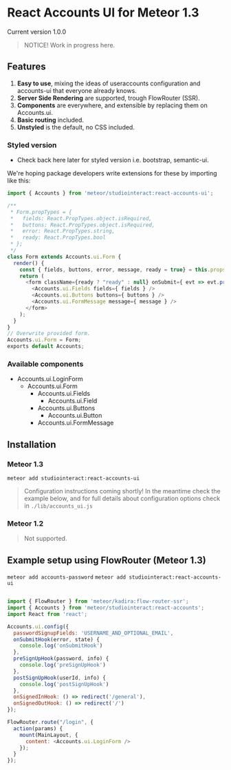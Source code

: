 # React Accounts UI for Meteor 1.3

Current version 1.0.0

> NOTICE! Work in progress here.

## Features

1. **Easy to use**, mixing the ideas of useraccounts configuration and accounts-ui that everyone already knows.
2. **Server Side Rendering** are supported, trough FlowRouter (SSR).
3. **Components** are everywhere, and extensible by replacing them on Accounts.ui.
4. **Basic routing** included.
5. **Unstyled** is the default, no CSS included.

### Styled version

* Check back here later for styled version i.e. bootstrap, semantic-ui.

We're hoping package developers write extensions for these by importing like this:

```javascript
import { Accounts } from 'meteor/studiointeract:react-accounts-ui';

/**
 * Form.propTypes = {
 *   fields: React.PropTypes.object.isRequired,
 *   buttons: React.PropTypes.object.isRequired,
 *   error: React.PropTypes.string,
 *   ready: React.PropTypes.bool
 * };
 */
class Form extends Accounts.ui.Form {
  render() {
    const { fields, buttons, error, message, ready = true} = this.props;
    return (
      <form className={ready ? "ready" : null} onSubmit={ evt => evt.preventDefault() } className="accounts-ui">
        <Accounts.ui.Fields fields={ fields } />
        <Accounts.ui.Buttons buttons={ buttons } />
        <Accounts.ui.FormMessage message={ message } />
      </form>
    );
  }
}
// Overwrite provided form.
Accounts.ui.Form = Form;
exports default Accounts;

```

### Available components

* Accounts.ui.LoginForm
  * Accounts.ui.Form
    * Accounts.ui.Fields
      * Accounts.ui.Field
    * Accounts.ui.Buttons
      * Accounts.ui.Button
    * Accounts.ui.FormMessage

## Installation

### Meteor 1.3

`meteor add studiointeract:react-accounts-ui`

> Configuration instructions coming shortly! In the meantime check the example below, and for full details about configuration options check in `./lib/accounts_ui.js`

### Meteor 1.2

> Not supported.

## Example setup using FlowRouter (Meteor 1.3)

`meteor add accounts-password`
`meteor add studiointeract:react-accounts-ui`

```javascript

import { FlowRouter } from 'meteor/kadira:flow-router-ssr';
import { Accounts } from 'meteor/studiointeract:react-accounts';
import React from 'react';

Accounts.ui.config({
  passwordSignupFields: 'USERNAME_AND_OPTIONAL_EMAIL',
  onSubmitHook(error, state) {
    console.log('onSubmitHook')
  },
  preSignUpHook(password, info) {
    console.log('preSignUpHook')
  },
  postSignUpHook(userId, info) {
    console.log('postSignUpHook')
  },
  onSignedInHook: () => redirect('/general'),
  onSignedOutHook: () => redirect('/')
});

FlowRouter.route("/login", {
  action(params) {
    mount(MainLayout, {
      content: <Accounts.ui.LoginForm />
    });
  }
});

```
